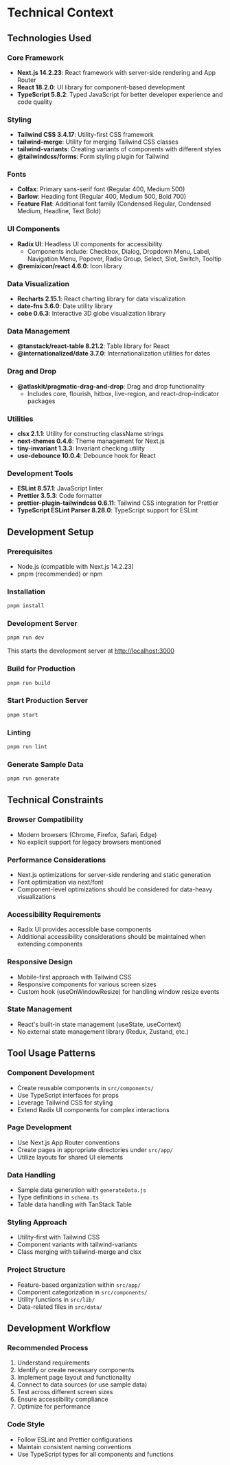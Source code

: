 # Technical Context

## Technologies Used

### Core Framework
- **Next.js 14.2.23**: React framework with server-side rendering and App Router
- **React 18.2.0**: UI library for component-based development
- **TypeScript 5.8.2**: Typed JavaScript for better developer experience and code quality

### Styling
- **Tailwind CSS 3.4.17**: Utility-first CSS framework
- **tailwind-merge**: Utility for merging Tailwind CSS classes
- **tailwind-variants**: Creating variants of components with different styles
- **@tailwindcss/forms**: Form styling plugin for Tailwind

### Fonts
- **Colfax**: Primary sans-serif font (Regular 400, Medium 500)
- **Barlow**: Heading font (Regular 400, Medium 500, Bold 700)
- **Feature Flat**: Additional font family (Condensed Regular, Condensed Medium, Headline, Text Bold)

### UI Components
- **Radix UI**: Headless UI components for accessibility
  - Components include: Checkbox, Dialog, Dropdown Menu, Label, Navigation Menu, Popover, Radio Group, Select, Slot, Switch, Tooltip
- **@remixicon/react 4.6.0**: Icon library

### Data Visualization
- **Recharts 2.15.1**: React charting library for data visualization
- **date-fns 3.6.0**: Date utility library
- **cobe 0.6.3**: Interactive 3D globe visualization library

### Data Management
- **@tanstack/react-table 8.21.2**: Table library for React
- **@internationalized/date 3.7.0**: Internationalization utilities for dates

### Drag and Drop
- **@atlaskit/pragmatic-drag-and-drop**: Drag and drop functionality
  - Includes core, flourish, hitbox, live-region, and react-drop-indicator packages

### Utilities
- **clsx 2.1.1**: Utility for constructing className strings
- **next-themes 0.4.6**: Theme management for Next.js
- **tiny-invariant 1.3.3**: Invariant checking utility
- **use-debounce 10.0.4**: Debounce hook for React

### Development Tools
- **ESLint 8.57.1**: JavaScript linter
- **Prettier 3.5.3**: Code formatter
- **prettier-plugin-tailwindcss 0.6.11**: Tailwind CSS integration for Prettier
- **TypeScript ESLint Parser 8.28.0**: TypeScript support for ESLint

## Development Setup

### Prerequisites
- Node.js (compatible with Next.js 14.2.23)
- pnpm (recommended) or npm

### Installation
```bash
pnpm install
```

### Development Server
```bash
pnpm run dev
```
This starts the development server at [http://localhost:3000](http://localhost:3000)

### Build for Production
```bash
pnpm run build
```

### Start Production Server
```bash
pnpm start
```

### Linting
```bash
pnpm run lint
```

### Generate Sample Data
```bash
pnpm run generate
```

## Technical Constraints

### Browser Compatibility
- Modern browsers (Chrome, Firefox, Safari, Edge)
- No explicit support for legacy browsers mentioned

### Performance Considerations
- Next.js optimizations for server-side rendering and static generation
- Font optimization via next/font
- Component-level optimizations should be considered for data-heavy visualizations

### Accessibility Requirements
- Radix UI provides accessible base components
- Additional accessibility considerations should be maintained when extending components

### Responsive Design
- Mobile-first approach with Tailwind CSS
- Responsive components for various screen sizes
- Custom hook (useOnWindowResize) for handling window resize events

### State Management
- React's built-in state management (useState, useContext)
- No external state management library (Redux, Zustand, etc.)

## Tool Usage Patterns

### Component Development
- Create reusable components in `src/components/`
- Use TypeScript interfaces for props
- Leverage Tailwind CSS for styling
- Extend Radix UI components for complex interactions

### Page Development
- Use Next.js App Router conventions
- Create pages in appropriate directories under `src/app/`
- Utilize layouts for shared UI elements

### Data Handling
- Sample data generation with `generateData.js`
- Type definitions in `schema.ts`
- Table data handling with TanStack Table

### Styling Approach
- Utility-first with Tailwind CSS
- Component variants with tailwind-variants
- Class merging with tailwind-merge and clsx

### Project Structure
- Feature-based organization within `src/app/`
- Component categorization in `src/components/`
- Utility functions in `src/lib/`
- Data-related files in `src/data/`

## Development Workflow

### Recommended Process
1. Understand requirements
2. Identify or create necessary components
3. Implement page layout and functionality
4. Connect to data sources (or use sample data)
5. Test across different screen sizes
6. Ensure accessibility compliance
7. Optimize for performance

### Code Style
- Follow ESLint and Prettier configurations
- Maintain consistent naming conventions
- Use TypeScript types for all components and functions
